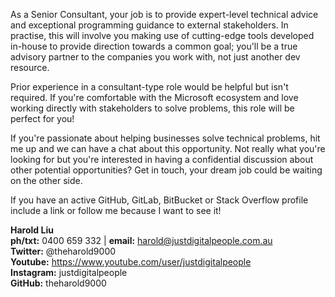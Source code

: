As a Senior Consultant, your job is to provide expert-level technical advice and exceptional programming guidance to external stakeholders. In practise, this will involve you making use of cutting-edge tools developed in-house to provide direction towards a common goal; you'll be a true advisory partner to the companies you work with, not just another dev resource.

Prior experience in a consultant-type role would be helpful but isn't required. If you're comfortable with the Microsoft ecosystem and love working directly with stakeholders to solve problems, this role will be perfect for you!

If you're passionate about helping businesses solve technical problems, hit me up and we can have a chat about this opportunity. Not really what you're looking for but you're interested in having a confidential discussion about other potential opportunities? Get in touch, your dream job could be waiting on the other side.

If you have an active GitHub, GitLab, BitBucket or Stack Overflow profile include a link or follow me because I want to see it!

**Harold Liu**</br>
**ph/txt:** 0400 659 332 | **email:** harold@justdigitalpeople.com.au</br>
**Twitter:** @theharold9000</br>
**Youtube:** https://www.youtube.com/user/justdigitalpeople</br>
**Instagram:** justdigitalpeople</br>
**GitHub:** theharold9000</br>